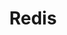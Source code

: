 ---
draft: false
title: Redis
content:
  id: redis
  name: Redis
  website: https://redis.io/
  short_description: Redis is an open-source, in-memory database, cache and message broker.
---